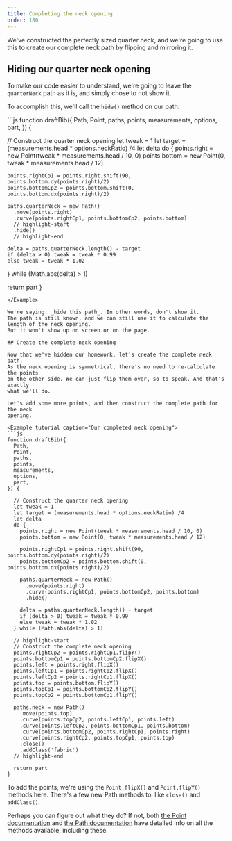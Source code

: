 ```yaml
---
title: Completing the neck opening
order: 180
---
```


We've constructed the perfectly sized quarter neck, and we're going to use this
to create our complete neck path by flipping and mirroring it.

## Hiding our quarter neck opening

To make our code easier to understand, we're going to leave the `quarterNeck` path
as it is, and simply chose to not show it.

To accomplish this, we'll call the `hide()` method on our path:

<Example tutorial caption="A hidden path is not shown">
```js
function draftBib({
  Path,
  Point,
  paths,
  points,
  measurements,
  options,
  part,
}) {

  // Construct the quarter neck opening
  let tweak = 1
  let target = (measurements.head * options.neckRatio) /4
  let delta
  do {
  	points.right = new Point(tweak * measurements.head / 10, 0)
  	points.bottom = new Point(0, tweak * measurements.head / 12)

  	points.rightCp1 = points.right.shift(90, points.bottom.dy(points.right)/2)
  	points.bottomCp2 = points.bottom.shift(0, points.bottom.dx(points.right)/2)

  	paths.quarterNeck = new Path()
  	  .move(points.right)
  	  .curve(points.rightCp1, points.bottomCp2, points.bottom)
      // highlight-start
      .hide()
      // highlight-end

  	delta = paths.quarterNeck.length() - target
    if (delta > 0) tweak = tweak * 0.99
    else tweak = tweak * 1.02
  } while (Math.abs(delta) > 1)

  return part
}
```
</Example>

We're saying: _hide this path_. In other words, don't show it.
The path is still known, and we can still use it to calculate the length of the neck opening.
But it won't show up on screen or on the page.

## Create the complete neck opening

Now that we've hidden our homework, let's create the complete neck path.
As the neck opening is symmetrical, there's no need to re-calculate the points
on the other side. We can just flip them over, so to speak. And that's exactly
what we'll do.

Let's add some more points, and then construct the complete path for the neck
opening.

<Example tutorial caption="Our completed neck opening">
```js
function draftBib({
  Path,
  Point,
  paths,
  points,
  measurements,
  options,
  part,
}) {

  // Construct the quarter neck opening
  let tweak = 1
  let target = (measurements.head * options.neckRatio) /4
  let delta
  do {
  	points.right = new Point(tweak * measurements.head / 10, 0)
  	points.bottom = new Point(0, tweak * measurements.head / 12)

  	points.rightCp1 = points.right.shift(90, points.bottom.dy(points.right)/2)
  	points.bottomCp2 = points.bottom.shift(0, points.bottom.dx(points.right)/2)

  	paths.quarterNeck = new Path()
  	  .move(points.right)
  	  .curve(points.rightCp1, points.bottomCp2, points.bottom)
      .hide()

  	delta = paths.quarterNeck.length() - target
    if (delta > 0) tweak = tweak * 0.99
    else tweak = tweak * 1.02
  } while (Math.abs(delta) > 1)

  // highlight-start
  // Construct the complete neck opening
  points.rightCp2 = points.rightCp1.flipY()
  points.bottomCp1 = points.bottomCp2.flipX()
  points.left = points.right.flipX()
  points.leftCp1 = points.rightCp2.flipX()
  points.leftCp2 = points.rightCp1.flipX()
  points.top = points.bottom.flipY()
  points.topCp1 = points.bottomCp2.flipY()
  points.topCp2 = points.bottomCp1.flipY()

  paths.neck = new Path()
    .move(points.top)
    .curve(points.topCp2, points.leftCp1, points.left)
    .curve(points.leftCp2, points.bottomCp1, points.bottom)
    .curve(points.bottomCp2, points.rightCp1, points.right)
    .curve(points.rightCp2, points.topCp1, points.top)
    .close()
    .addClass('fabric')
  // highlight-end

  return part
}
```
</Example>

To add the points, we're using the `Point.flipX()` and `Point.flipY()` methods
here.  There's a few new Path methods to, like `close()` and `addClass()`.

Perhaps you can figure out what they do? If not, both [the Point
documentation](/reference/api/point/) and [the Path
documentation](/reference/api/path) have detailed info on all the methods
available, including these.
